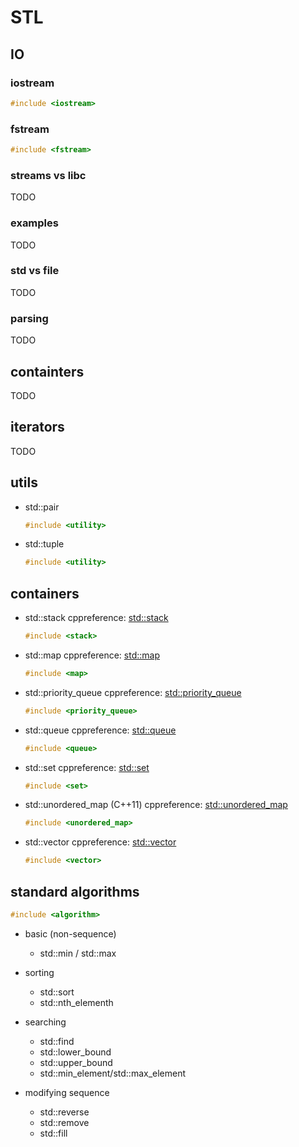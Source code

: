 
# STL

## IO
### iostream
``` cpp
#include <iostream>
```
### fstream
``` cpp
#include <fstream>
```
### streams vs libc
TODO
### examples
TODO
### std vs file
TODO
### parsing
TODO

## containters
TODO
## iterators
TODO

 ## utils
- std::pair
	``` cpp
	#include <utility>
	```
- std::tuple
	``` cpp
	#include <utility>
	```

## containers
- std::stack
cppreference: [std::stack](http://en.cppreference.com/w/cpp/container/stack)
	``` cpp
	#include <stack>
	```

- std::map
cppreference: [std::map](http://en.cppreference.com/w/cpp/container/map)
	``` cpp
	#include <map>
	```
	
- std::priority_queue
cppreference: [std::priority_queue](http://en.cppreference.com/w/cpp/container/priority_queue)
	``` cpp
	#include <priority_queue>
	```

- std::queue
cppreference: [std::queue](http://en.cppreference.com/w/cpp/container/queue)
	``` cpp
	#include <queue>
	```

- std::set
cppreference: [std::set](http://en.cppreference.com/w/cpp/container/set)
	``` cpp
	#include <set>
	```

- std::unordered_map (C++11)
cppreference: [std::unordered_map](http://en.cppreference.com/w/cpp/container/unordered_map)
	``` cpp
	#include <unordered_map>
	```

- std::vector
	cppreference: [std::vector](http://en.cppreference.com/w/cpp/container/vector)
	``` cpp
	#include <vector>
	```
## standard algorithms
``` cpp
#include <algorithm>
```

- basic (non-sequence)
  - std::min / std::max

- sorting
  - std::sort
  - std::nth_elementh

- searching
  - std::find
  - std::lower_bound
  - std::upper_bound
  - std::min_element/std::max_element

- modifying sequence
  - std::reverse
  - std::remove
  - std::fill

<!--stackedit_data:
eyJoaXN0b3J5IjpbMTU1NjA2MTgxMl19
-->